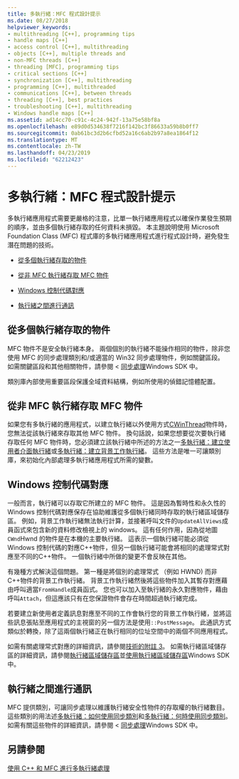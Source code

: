 ```yaml
---
title: 多執行緒：MFC 程式設計提示
ms.date: 08/27/2018
helpviewer_keywords:
- multithreading [C++], programming tips
- handle maps [C++]
- access control [C++], multithreading
- objects [C++], multiple threads and
- non-MFC threads [C++]
- threading [MFC], programming tips
- critical sections [C++]
- synchronization [C++], multithreading
- programming [C++], multithreaded
- communications [C++], between threads
- threading [C++], best practices
- troubleshooting [C++], multithreading
- Windows handle maps [C++]
ms.assetid: ad14cc70-c91c-4c24-942f-13a75e58bf8a
ms.openlocfilehash: e89d0d534638f7216f142bc3f86633a59b8b0ff7
ms.sourcegitcommit: 0ab61bc3d2b6cfbd52a16c6ab2b97a8ea1864f12
ms.translationtype: MT
ms.contentlocale: zh-TW
ms.lasthandoff: 04/23/2019
ms.locfileid: "62212423"
---
```

# <a name="multithreading-mfc-programming-tips"></a>多執行緒：MFC 程式設計提示

多執行緒應用程式需要更嚴格的注意，比單一執行緒應用程式以確保作業發生預期的順序，並由多個執行緒存取的任何資料未損毀。 本主題說明使用 Microsoft Foundation Class (MFC) 程式庫的多執行緒應用程式進行程式設計時，避免發生潛在問題的技術。

- [從多個執行緒存取的物件](#_core_accessing_objects_from_multiple_threads)

- [從非 MFC 執行緒存取 MFC 物件](#_core_accessing_mfc_objects_from_non.2d.mfc_threads)

- [Windows 控制代碼對應](#_core_windows_handle_maps)

- [執行緒之間進行通訊](#_core_communicating_between_threads)

##  <a name="_core_accessing_objects_from_multiple_threads"></a> 從多個執行緒存取的物件

MFC 物件不是安全執行緒本身。 兩個個別的執行緒不能操作相同的物件，除非您使用 MFC 的同步處理類別和/或適當的 Win32 同步處理物件，例如關鍵區段。 如需關鍵區段和其他相關物件，請參閱 <<c0> [ 同步處理](/windows/desktop/Sync/synchronization)Windows SDK 中。

類別庫內部使用重要區段保護全域資料結構，例如所使用的偵錯記憶體配置。

##  <a name="_core_accessing_mfc_objects_from_non.2d.mfc_threads"></a> 從非 MFC 執行緒存取 MFC 物件

如果您有多執行緒的應用程式，以建立執行緒以外使用方式[CWinThread](../mfc/reference/cwinthread-class.md)物件時，您無法從該執行緒來存取其他 MFC 物件。 換句話說，如果您想要從次要執行緒存取任何 MFC 物件時，您必須建立該執行緒中所述的方法之一[多執行緒：建立使用者介面執行緒](multithreading-creating-user-interface-threads.md)或[多執行緒：建立背景工作執行緒](multithreading-creating-worker-threads.md)。 這些方法是唯一可讓類別庫，來初始化內部處理多執行緒應用程式所需的變數。

##  <a name="_core_windows_handle_maps"></a> Windows 控制代碼對應

一般而言，執行緒可以存取它所建立的 MFC 物件。 這是因為暫時性和永久性的 Windows 控制代碼對應保存在協助維護從多個執行緒同時存取的執行緒區域儲存區。 例如，背景工作執行緒無法執行計算，並接著呼叫文件的`UpdateAllViews`成員函式來包含新的資料修改檢視上的 windows。 這有任何作用，因為從地圖`CWnd`Hwnd 的物件是在本機的主要執行緒。 這表示一個執行緒可能必須從 Windows 控制代碼的對應C++物件，但另一個執行緒可能會將相同的處理常式對應至不同的C++物件。 一個執行緒中所做的變更不會反映在其他。

有幾種方式解決這個問題。 第一種是將個別的處理常式 （例如 HWND) 而非C++物件的背景工作執行緒。 背景工作執行緒然後將這些物件加入其暫存對應藉由呼叫適當`FromHandle`成員函式。 您也可以加入至執行緒的永久對應物件，藉由呼叫`Attach`，但這應該只有在您保證物件會存在時間超過執行緒完成。

若要建立新使用者定義訊息對應至不同的工作會執行您的背景工作執行緒，並將這些訊息張貼至應用程式的主視窗的另一個方法是使用`::PostMessage`。 此通訊方式類似於轉換，除了這兩個執行緒正在執行相同的位址空間中的兩個不同應用程式。

如需有關處理常式對應的詳細資訊，請參閱[技術的附註 3](../mfc/tn003-mapping-of-windows-handles-to-objects.md)。 如需執行緒區域儲存區的詳細資訊，請參閱[執行緒區域儲存區](/windows/desktop/ProcThread/thread-local-storage)並[使用執行緒區域儲存區](/windows/desktop/ProcThread/using-thread-local-storage)Windows SDK 中。

##  <a name="_core_communicating_between_threads"></a> 執行緒之間進行通訊

MFC 提供類別，可讓同步處理以維護執行緒安全性物件的存取權的執行緒數目。 這些類別的用法述[多執行緒：如何使用同步類別](multithreading-how-to-use-the-synchronization-classes.md)和[多執行緒：何時使用同步類別](multithreading-when-to-use-the-synchronization-classes.md)。 如需有關這些物件的詳細資訊，請參閱 <<c0> [ 同步處理](/windows/desktop/Sync/synchronization)Windows SDK 中。

## <a name="see-also"></a>另請參閱

[使用 C++ 和 MFC 進行多執行緒處理](multithreading-with-cpp-and-mfc.md)
